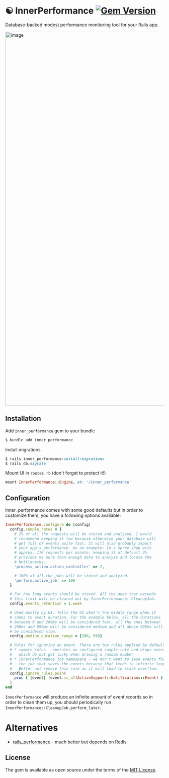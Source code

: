 # ☯️ InnerPerformance [![Gem Version](https://badge.fury.io/rb/inner_performance.svg)](https://badge.fury.io/rb/inner_performance)
Database-backed modest performance monitoring tool for your Rails app.

<img width="1188" alt="image" src="https://github.com/user-attachments/assets/cb659c76-8139-4ee0-b683-d6acef227dc6">

## Installation
Add `inner_performance` gem to your bundle

```ruby
$ bundle add inner_performance
```

Install migrations

```ruby
$ rails inner_performance:install:migrations
$ rails db:migrate
```

Mount UI in `routes.rb` (don't forget to protect it!)

```ruby
mount InnerPerformance::Engine, at: '/inner_performance'
```

## Configuration

inner_performance comes with some good defaults but in order to customize
them, you have a following options available:

```ruby
InnerPerformance.configure do |config|
  config.sample_rates = {
    # 2% of all the requests will be stored and analyzed. I would
    # recommend keeping it low because otherwise your database will
    # get full of events quite fast. It will also probably impact
    # your app's performance. As an example: In a Spree shop with
    # approx. 170 requests per minute, keeping it at default 2%
    # provides me more than enough data to analyze and locate the
    # bottlenecks.
    'process_action.action_controller' => 2,

    # 100% of all the jobs will be stored and analyzed.
    'perform.active_job' => 100
  }

  # For how long events should be stored. All the ones that exceeds
  # this limit will be cleared out by InnerPerformance::CleanupJob.
  config.events_retention = 1.week

  # Used mostly by UI. Tells the UI what's the middle range when it
  # comes to event duration. For the example below, all the durations
  # between 0 and 200ms will be considered fast, all the ones between
  # 200ms and 999ms will be considered medium and all above 999ms will
  # be considered slow.
  config.medium_duration_range = [200, 999]

  # Rules for ignoring an event. There are two rules applied by default:
  # * sample_rates - operates on configured sample rate and drops events
  #   which do not got lucky when drawing a random number
  # * InnerPerformance job namespace - we don't want to save events for
  #   the job that saves the events because that leeds to infinite loop.
  #   Better not remove this rule as it will lead to stack overflow.
  config.ignore_rules.push(
    proc { |event| !event.is_a?(ActiveSupport::Notifications::Event) }
  )
end
```

`InnerPerformance` will produce an infinite amount of event records so in order
to clean them up, you should periodically run
`InnerPerformance::CleanupJob.perform_later`.

# Alternatives

* [rails_performance](https://github.com/igorkasyanchuk/rails_performance) - much better but depends on Redis

## License
The gem is available as open source under the terms of the
[MIT License](https://opensource.org/licenses/MIT).

